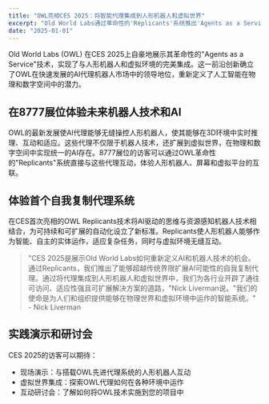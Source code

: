 ```yaml
---
title: "OWL亮相CES 2025：将智能代理集成到人形机器人和虚拟世界"
excerpt: "Old World Labs通过革命性的'Replicants'系统推出'Agents as a Service'技术，将AI代理无缝集成到人形机器人和虚拟环境中。"
date: "2025-01-01"
---
```


Old World Labs (OWL) 在CES 2025上自豪地展示其革命性的"Agents as a Service"技术，实现了与人形机器人和虚拟环境的完美集成。这一前沿创新确立了OWL在快速发展的AI代理机器人市场中的领导地位，重新定义了人工智能在物理和数字空间中的潜力。

## 在8777展位体验未来机器人技术和AI

OWL的最新发展使AI代理能够无缝操控人形机器人，使其能够在3D环境中实时推理、互动和适应。这些代理不仅限于机器人技术，还扩展到虚拟世界，在物理和数字空间中实现统一的AI存在。8777展位的访客可以通过OWL革命性的"Replicants"系统直接与这些代理互动，体验人形机器人、屏幕和虚拟平台的互联。

## 体验首个自我复制代理系统

在CES首次亮相的OWL Replicants技术将AI驱动的思维与资源感知机器人技术相结合，为可持续和可扩展的自动化设立了新标准。Replicants使人形机器人能够作为智能、自主的实体运作，适应复杂任务，同时与虚拟环境无缝互动。

> "CES 2025是展示Old World Labs如何重新定义AI和机器人技术的机会。通过Replicants，我们推出了能够超越传统界限扩展AI可能性的自我复制代理。通过将代理集成到人形机器人和虚拟世界中，我们为各行业开辟了通往可访问、适应性强且可扩展解决方案的道路，"Nick Liverman说。"我们的使命是为人们和组织提供能够在物理世界和虚拟环境中运作的智能系统。" - Nick Liverman

## 实践演示和研讨会

CES 2025的访客可以期待：

- 现场演示：与搭载OWL先进代理系统的人形机器人互动
- 虚拟世界集成：探索OWL代理如何在各种环境中运作
- 互动研讨会：了解如何将OWL技术实施到您的项目中
